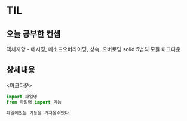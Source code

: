 # TIL 
## 오늘 공부한 컨셉
객체지향 - 메시징, 메소드오버라이딩, 상속, 오버로딩
solid 5법칙
모듈
마크다운

## 상세내용


<마크다운>

```python
import 파일명
from 파일명 import 기능

파일에있는 기능을 가져올수있다
